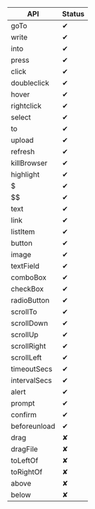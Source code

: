 |API          |Status|
|-------------|------|
|goTo         |✔     |
|write        |✔     |
|into         |✔     |
|press        |✔     |
|click        |✔     |
|doubleclick  |✔     |
|hover        |✔     |
|rightclick   |✔     |
|select       |✔     |
|to           |✔     |
|upload       |✔     |
|refresh      |✔     |
|killBrowser  |✔     |
|highlight    |✔     |
|$            |✔     |
|$$           |✔     |
|text         |✔     |
|link         |✔     |
|listItem     |✔     |
|button       |✔     |
|image        |✔     |
|textField    |✔     |
|comboBox     |✔     |
|checkBox     |✔     |
|radioButton  |✔     |
|scrollTo     |✔     |
|scrollDown   |✔     |
|scrollUp     |✔     |
|scrollRight  |✔     |
|scrollLeft   |✔     |
|timeoutSecs  |✔     |
|intervalSecs |✔     |
|alert        |✔     |
|prompt       |✔     |
|confirm      |✔     |
|beforeunload |✔     |
|drag         |✘     |
|dragFile     |✘     |
|toLeftOf     |✘     |
|toRightOf    |✘     |
|above        |✘     |
|below        |✘     |
